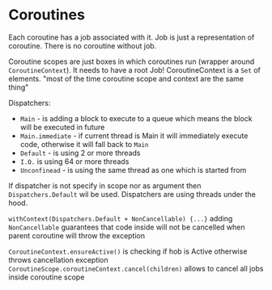 # Coroutines

Each coroutine has a job associated with it.
Job is just a representation of coroutine. There is no coroutine without job.

Coroutine scopes are just boxes in which coroutines run (wrapper around `CoroutineContext`).
It needs to have a root Job!
CoroutineContext is a `Set` of elements.
"most of the time coroutine scope and context are the same thing"

Dispatchers:

- `Main` - is adding a block to execute to a queue which means the block will be executed in future
- `Main.immediate` - if current thread is Main it will immediately execute code,
  otherwise it will fall back to `Main`
- `Default` - is using 2 or more threads
- `I.O.` is using 64 or more threads
- `Unconfinead` - is using the same thread as one which is started from

If dispatcher is not specify in scope nor as argument then `Dispatchers.Default` wil be used.
Dispatchers are using threads under the hood.

`withContext(Dispatchers.Default + NonCancellable) {...}`
adding `NonCancellable` guarantees that code inside will not be cancelled when parent coroutine will throw the exception

`CoroutineContext.ensureActive()` is checking if hob is Active otherwise throws cancellation exception
`CoroutineScope.coroutineContext.cancel(children)` allows to cancel all jobs inside coroutine scope
